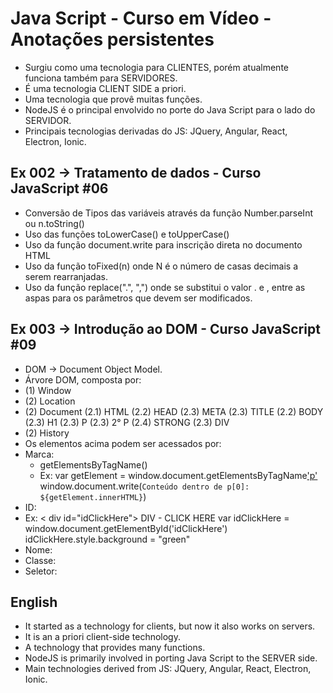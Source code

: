 # Java Script - Curso em Vídeo - Anotações persistentes

- Surgiu como uma tecnologia para CLIENTES, porém atualmente funciona também para SERVIDORES.
- É uma tecnologia CLIENT SIDE a priori.
- Uma tecnologia que provê muitas funções.
- NodeJS é o principal envolvido no porte do Java Script para o lado do SERVIDOR.
- Principais tecnologias derivadas do JS: JQuery, Angular, React, Electron, Ionic.

## Ex 002 -> Tratamento de dados - Curso JavaScript #06

- Conversão de Tipos das variáveis através da função Number.parseInt ou n.toString()
- Uso das funções toLowerCase() e toUpperCase()
- Uso da função document.write para inscrição direta no documento HTML
- Uso da função toFixed(n) onde N é o número de casas decimais a serem rearranjadas.
- Uso da função replace(".", ",") onde se substitui o valor . e , entre as aspas para os parâmetros que devem ser modificados.

## Ex 003 -> Introdução ao DOM - Curso JavaScript #09

- DOM -> Document Object Model.
- Árvore DOM, composta por:
- (1) Window
- (2) Location
- (2) Document
    (2.1) HTML
        (2.2) HEAD
            (2.3) META
            (2.3) TITLE
        (2.2) BODY
            (2.3) H1
            (2.3) P
            (2.3) 2° P
                (2.4) STRONG
            (2.3) DIV
- (2) History
- Os elementos acima podem ser acessados por:
- Marca:
  - getElementsByTagName()
  - Ex:
    var getElement = window.document.getElementsByTagName['p'](0)
    window.document.write(`Conteúdo dentro de p[0]: ${getElement.innerHTML}`)
- ID:
- Ex:
    < div id="idClickHere"> DIV - CLICK HERE </div>
    var idClickHere = window.document.getElementById('idClickHere')
    idClickHere.style.background = "green"
- Nome:
- Classe:
- Seletor:

## English

- It started as a technology for clients, but now it also works on servers.
- It is an a priori client-side technology.
- A technology that provides many functions.
- NodeJS is primarily involved in porting Java Script to the SERVER side.
- Main technologies derived from JS: JQuery, Angular, React, Electron, Ionic.
